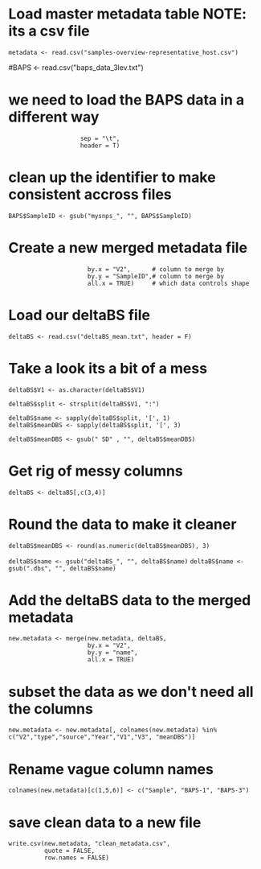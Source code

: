 # Load master metadata table NOTE: its a csv file
`metadata <- read.csv("samples-overview-representative_host.csv")`


#BAPS <- read.csv("baps_data_3lev.txt")

# we need to load the BAPS data in a different way
```BAPS <- read.table("baps_data_3lev.txt", 
                    sep = "\t",
                    header = T)
```

# clean up the identifier to make consistent accross files
`BAPS$SampleID <- gsub("mysnps_", "", BAPS$SampleID)`

# Create a new merged metadata file
```new.metadata <- merge(metadata, BAPS,   # Files to merge 
                      by.x = "V2",      # column to merge by
                      by.y = "SampleID",# column to merge by
                      all.x = TRUE)     # which data controls shape
```
# Load our deltaBS file
`deltaBS <- read.csv("deltaBS_mean.txt", header = F)`

# Take a look its a bit of a mess

`deltaBS$V1 <- as.character(deltaBS$V1)`

```
deltaBS$split <- strsplit(deltaBS$V1, ":")

deltaBS$name <- sapply(deltaBS$split, '[', 1)
deltaBS$meanDBS <- sapply(deltaBS$split, '[', 3)

deltaBS$meanDBS <- gsub(" SD" , "", deltaBS$meanDBS)
```
# Get rig of messy columns
`deltaBS <- deltaBS[,c(3,4)]`

# Round the data to make it cleaner
`deltaBS$meanDBS <- round(as.numeric(deltaBS$meanDBS), 3)`

`deltaBS$name <- gsub("deltaBS_", "", deltaBS$name)`
`deltaBS$name <- gsub(".dbs", "", deltaBS$name)`

# Add the deltaBS data to the merged metadata
```
new.metadata <- merge(new.metadata, deltaBS,
                      by.x = "V2",
                      by.y = "name",
                      all.x = TRUE)
```

# subset the data as we don't need all the columns
`new.metadata <- new.metadata[, colnames(new.metadata) %in% c("V2","type","source","Year","V1","V3", "meanDBS")]`

# Rename vague column names
`colnames(new.metadata)[c(1,5,6)] <- c("Sample", "BAPS-1", "BAPS-3")`

# save clean data to a new file
```
write.csv(new.metadata, "clean_metadata.csv", 
          quote = FALSE,
          row.names = FALSE)
```

